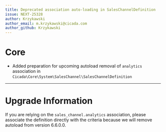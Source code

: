 ```yaml
---
title: Deprecated association auto-loading in SalesChannelDefinition
issue: NEXT-25328
author: Krzykawski
author_email: m.krzykawski@cicada.com
author_github: Krzykawski
---
```

# Core
* Added preparation for upcoming autoload removal of `analytics` association in `Cicada\Core\System\SalesChannel\SalesChannelDefinition`
___
# Upgrade Information
If you are relying on the `sales_channel.analytics` association, please associate the definition directly with the criteria because we will remove autoload from version 6.6.0.0.

